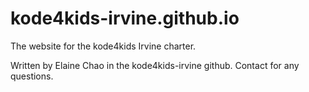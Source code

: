 # kode4kids-irvine.github.io
The website for the kode4kids Irvine charter.

Written by Elaine Chao in the kode4kids-irvine github. Contact for any questions.
